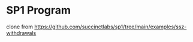 # SP1 Program
clone from https://github.com/succinctlabs/sp1/tree/main/examples/ssz-withdrawals

### 